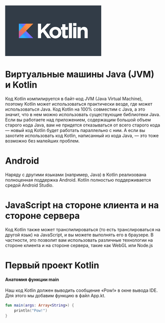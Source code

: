 ![Kotlin.png](../img/Kotlin.png)

# Виртуальные машины Java (JVM) и Kotlin

Код Kotlin компилируется в байт-код JVM (Java Virtual Machine), поэтому Kotlin может использоваться практически везде,
где может использоваться Java. Код Kotlin на 100% совместим с Java, а это значит, что в нем можно использовать
существующие библиотеки Java. Если вы работаете над приложением, содержащим большой объем старого кода Java, вам не
придется отказываться от всего старого кода — новый код Kotlin будет работать параллельно с ним. А если вы захотите
использовать код Kotlin, написанный из кода Java, — это тоже возможно без малейших проблем.

# Android

Наряду с другими языками (например, Java) в Kotlin реализована полноценная поддержка Android. Kotlin полностью
поддерживается средой Android Studio.

# JavaScript на стороне клиента и на стороне сервера

Код Kotlin также может транспилироваться (то есть транслироваться на другой язык) на JavaScript, и вы можете выполнять
его в браузере. В частности, это позволит вам использовать различные технологии на стороне клиента и на стороне сервера,
такие как WebGL или Node.js

# Первый проект Kotlin

#### Анатомия функции main

Наш код Kotlin должен выводить сообщение «Pow!» в окне вывода IDE.
Для этого мы добавим функцию в файл App.kt.

```kotlin
fun main(args: Array<String>) {
    println("Pow!")
}
```


